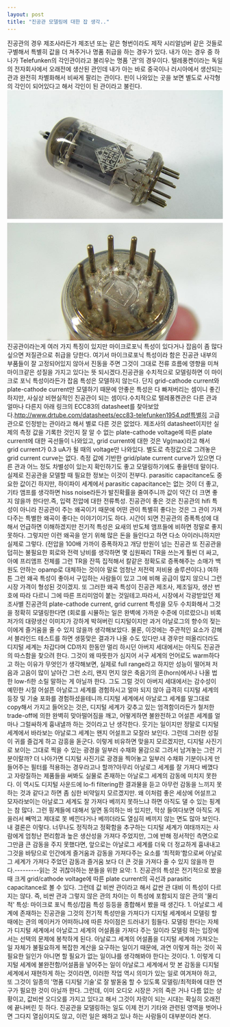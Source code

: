 ```yaml
---
layout: post
title: "진공관 모델링에 대한 잡 생각.."
---
```


진공관의 경우 제조사라든가 제조년 또는 같은 형번이라도 제작 시리얼넘버 같은 것들로 구별해서 특별히 값을 더 쳐주거나 명품 취급을 하는 경우가 있다. 내가 아는 경우 중 하나가 Telefunken의 각인관이라고 불리우는 명품 '관'의 경우이다. 텔레풍켄이라는 독일의 전자회사에서 오래전에 생산된 관인데 내가 아는 바로 중국이나 러시아에서 생산되는 관과 완전히 차별화해서 비싸게 팔리는 관이다. 핀이 나와있는 곳을 보면 별도로 사각형의 각인이 되어있다고 해서 각인이 된 관이라고 불린다.
![image](/assets/images/ae6607326e575a6b0a4dccd8d19ef382.jpg)
진공관이라는게 여러 가지 특징이 있지만 마이크로포닉 특성이 있다거나 잡음이 좀 많다 싶으면 저질관으로 취급을 당한다. 여기서 마이크로포닉 특성이라 함은 진공관 내부의 부품들이 잘 고정되어있지 않아서 진동을 주면 그것이 그대로 전류 흐름에 영향을 미쳐 마이크같은 성질을 가지고 있다는 뜻 되시겠다.진공관을 수치적으로 모델링하면 이 마이크로 포닉 특성이라든가 잡음 특성은 모델하지 않는다. 단지 grid-cathode current와 plate-cathode current만 모델하기 때문에 안좋은 특성은 다 빠져버리는 셈이니 좋긴 하지만, 사실상 비현실적인 진공관이 되는 셈이다.수치적으로 텔레풍켄관은 다른 관과 얼마나 다른지 아래 링크의 ECC83의 datasheet를 찾아보았다.http://www.drtube.com/datasheets/ecc83-telefunken1954.pdf특별히 고급관으로 인정받는 관이라고 해서 별로 다른 것은 없었다. 제조사의 datasheet이지만 실제의 측정 값을 기록한 것인지 잘 알 수 없는 plate-cathode voltage에 따른 plate current에 대한 곡선들이 나와있고, grid current에 대한 것은 Vg(max)라고 해서 grid current가 0.3 uA가 될 때의 voltage만 나와있다. 별도로 측정값으로 그려놓은 grid current curve는 없다. 측정 값에 기반한 grid/plate current curve가 있으면 다른 관과 어느 정도 차별성이 있는지 확인하기도 좋고 모델링하기에도 좋을텐데 말이다.실제로 진공관을 모델할 때 필요한 정보는 이것이 전부다. parasitic capacitance도 중요한 값이긴 하지만, 하이파이 세계에서 parasitic capacitance는 없는 것이 더 좋고, 기타 앰프를 생각하면 hiss noise라든가 발진확률을 줄여주니까 값이 약간 더 크면 좋지 않을까 한다만.즉, 입력 전압에 대한 전류특성. 진공관이 좋은 것은 진공관의 hifi 특성이 아니라 진공관이 주는 왜곡이기 때문에 어떤 관이 특별히 좋다는 것은 그 관이 가져다주는 특별한 왜곡이 좋다는 이야기이기도 하다. 시간이 되면 진공관의 증폭특성에 대해서 언급하면 이해하겠지만 전기적 특성은 요새의 반도체 앰프들에 비하면 정말로 좋지 못하다. 그렇지만 이런 왜곡을 얻기 위해 많은 돈을 들인다고 하면 다소 아이러니하지만 실제로 그렇다. (전압을 100배 가까이 증폭하자고 개당 만원이 넘는 진공관 또 진공관을 덥히는 불필요한 회로와 전력 낭비를 생각하면 몇 십원짜리 TR을 쓰는게 훨씬 더 싸고, 아예 프리앰프 전체를 그런 TR을 잔뜩 집적해서 칼같은 정확도로 증폭해주는 소매가 백원도 안하는 opamp로 대체하는 것이야 말로 엄청난 저전력 저비용 솔루션이다.) 여하튼 그런 왜곡 특성이 좋아서 구입하는 사람들이 있고 그에 비해 공급이 많지 않으니 그런 시장 가격이 형성된 것이겠지. 또 그러한 왜곡 특성이 진공관 제조사, 제조일자, 생산 번호에 따라 다르니 그에 따른 프리미엄이 붙는 것일테고.따라서, 시장에서 각광받았던 제조사별 진공관의 plate-cathode current, grid current 특성을 모두 수치화해서 그것을 정확히 모델링한다면 (회로를 시뮬하는 일은 완벽에 가까운 수준에 이르렀으니) 비록 저가의 대량생산 이미지가 강하게 박혀버린 디지털이지만 과거 아날로그의 향수의 젖는 이에게 즐거움을 줄 수 있지 않을까 생각해보았다. 물론, 이것에는 주관적인 요소가 강해서 블라인드 테스트를 하면 생뚱맞은 결과가 나올 수도 있다만.내 경우만 떠올리더라도 디지털 세계는 차갑다며 CD까지 한동안 멀리 하시던 아버지 세대에서는 아직도 진공관의 따스함을 찾으려 한다. 그것이 왜 따뜻한가 심지어 서구 세계의 언어로도 warm하다고 하는 이유가 무엇인가 생각해보면, 실제로 full range라고 하지만 성능이 떨어져 저음과 고음이 많이 날아간 그런 소리, 왠지 먼지 앉은 축음기의 혼(horn)에서나 나올 법한 low-fi한 소릴 말하는 게 아닐까 한다. 그도 그럴 것이 아버지 세대에서는 감수성이 예민한 시절 어설픈 아날로그 세계를 경험하시고 얼마 되지 않아 급격히 디지털 세계의 등장 및 기술 포화를 경험하셨을테니까.디지털 세계에서 아날로그 세계를 말그대로 copy해서 가지고 들어오는 것은, 디지털 세계가 갖추고 있는 엄격함이라든가 철저한 trade-off에 의한 완벽히 맞아떨어짐을 깨고, 어떻게하면 불완전하고 어설픈 세계를 얼마나 그럴싸하게 흉내낼까 하는 것이라고 난 생각한다. 웃기는 일이지만 정말로 디지털 세계에서 바라보는 아날로그 세계는 왠지 어설프고 모잘라 보인다. 그런데 그러한 성질이 귀를 즐겁게 하고 감흥을 돋군다. 이렇게 비유하면 맞을지 모르겠지만, 디지털 사진기로 보이는 그대로 찍을 수 있는 광경을 일부러 수채화 물감으로 그려서 남겨놓는 그런 기분이랄까? 더 나아가면 디지털 사진기로 광경을 찍어놓고 일부러 수채화 기분이나게 만들어주는 필터를 적용하는 경우라고나 할까?아무리 아날로그 세계를 잘 가져다 베꼈다고 자랑질하는 제품들을 써봐도 실물로 존재하는 아날로그 세계의 감동에 미치지 못한다. 이 역시도 디지털 사운드에 lo-fi filtering한 결과물을 듣고 아무런 감동을 느끼지 못하는 것과 같다고 하면 좀 심한 비약일지 모르겠지만. 왜 이처럼 좋은 세상에 어설프고 모자라보이는 아날로그 세계도 잘 가져다 베끼지 못하느냐 하면 아직도 댈 수 있는 핑계는 참 많다. 그런 핑계들에 대해서 일면 동의하는 바 있지만, 막상 들여다보면 아직도 게을러서 빼먹고 제대로 못 베낀다거나 베끼더라도 열심히 베끼지 않는 면도 많아 보인다.내 결론은 이렇다. 너무나도 정직하고 정확함을 추구하는 디지털 세계가 여태까지는 사람에게 엄청난 편리함과 높은 생산성을 가져다 주었지만, 그에 반해 정서적인 측면으로 그만큼 큰 감동을 주지 못했다면, 앞으로는 아날로그 세계를 더욱 더 정교하게 흉내내고 그것을 바탕으로 인간에게 즐거움과 감동을 가져다주는 요소를 ‘최적화’함으로써 아날로그 세계가 가져다 주었던 감동과 즐거움 보다 더 큰 것을 가져다 줄 수 있지 않을까 한다.---------읽는 것 귀찮아하는 분들을 위한 요약: 1. 진공관의 특성은 전기적으로 봤을 때 크게 grid/cathode voltage에 따른 plate current의 곡선과 parasitic capacitance로 볼 수 있다. 그런데 값 비싼 관이라고 해서 값싼 관 대비 이 특성이 다르지는 않다. 즉, 비싼 관과 그렇지 않은 관의 차이는 이 특성에 포함되지 않은 관의 '물리적' 특성: 마이크로 포닉 특성/잡음 특성 등등을 종합해서 봤을 때 생긴다. 1. 아날로그 세계에 존재하는 진공관을 그것의 전기적 특성만을 가져다가 디지털 세계에서 모델링 할 때에는 관의 메이커가 어떠하냐에 따른 차이점은 드러내기 힘들다. 모델링 한다는 자체가 디지털 세계에서 아날로그 세계의 어설픔을 가져다 주는 일이라 모델링 하는 입장에서는 선택의 문제에 봉착하게 된다. 아날로그 세계의 어설픔을 디지털 세계에 가져오는 일 자체가 불필요하게 복잡한 계산을 요구하는 일이기 때문에, 과연 이렇게 하는 것이 꼭 필요한 일인가 아니면 할 필요가 없는 일이냐를 생각해봐야 한다는 것이다. 1. 이렇게 디지털 세계에 불완전함/어설픔을 넣어주는 일이 아날로그 세계에서 맛 본 감동을 디지털 세계에서 재현하게 하는 것이라면, 이러한 작업 역시 의미가 있는 일로 여겨져야 하고, 또 그것이 일종의 '명품 디지털 기술'로 잘 발돋움 할 수 있도록 모델링/최적화에 대한 연구가 필요한 것이 아닐까 한다. 그런데, 이미 오디오 시장은 거의 죽은 거나 다름 없는 상황이고, 값비싼 오디오를 가지고 있다고 해서 그것이 자랑이 되는 시대는 확실히 오래전에 끝나버린 듯 하다. 진공관을 모델링하는 일도 이제 전기 기타와 관련된 영역을 벗어나면 그다지 열심이지도 않고, 이런 일은 왜하고 있나 하는 사람들이 대부분이라 본다. 

